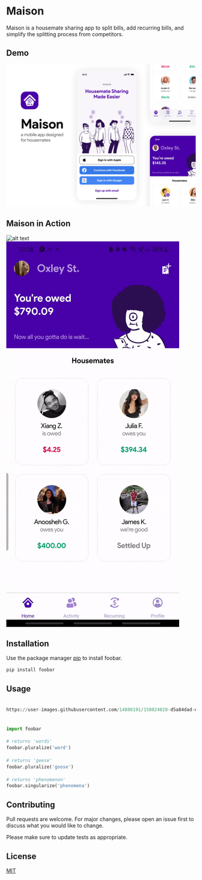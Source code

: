 # Maison

Maison is a housemate sharing app to split bills, add recurring bills, and simplify the splitting process from competitors. 

## Demo
![alt text](https://github.com/danielcagostinho/Maison/blob/master/demo/maison-demo-1.webp "Logo Title Text 1")

## Maison in Action
![alt text](https://github.com/danielcagostinho/Maison/blob/master/demo/NewBill.gif "New Bill")
![alt text](https://github.com/danielcagostinho/Maison/blob/master/demo/SettleUp.gif "Settling up")
## Installation

Use the package manager [pip](https://pip.pypa.io/en/stable/) to install foobar.

```bash
pip install foobar
```

## Usage

```python

https://user-images.githubusercontent.com/14880191/158024828-d5a84dad-e48f-4c79-a6ec-bf466d1af276.mp4


import foobar

# returns 'words'
foobar.pluralize('word')

# returns 'geese'
foobar.pluralize('goose')

# returns 'phenomenon'
foobar.singularize('phenomena')
```

## Contributing
Pull requests are welcome. For major changes, please open an issue first to discuss what you would like to change.

Please make sure to update tests as appropriate.

## License
[MIT](https://choosealicense.com/licenses/mit/)
